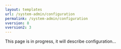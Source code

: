 ```yaml
---
layout: templates
url: /system-admin/configuration
permalink: /system-admin/configuration
vversion: 8
vversion2: 3
---
```



This page is in progress, it will describe configuration...

